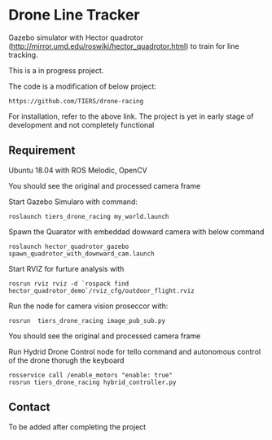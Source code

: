 # Drone Line Tracker

Gazebo simulator with Hector quadrotor (http://mirror.umd.edu/roswiki/hector_quadrotor.html) to train for line tracking.


This is a in progress project.

The code is a modification of below project:

```
https://github.com/TIERS/drone-racing

```
For installation, refer to the above link.
The project is yet in early stage of development and not completely functional


## Requirement

Ubuntu 18.04 with ROS Melodic, OpenCV




You should see the original and processed camera frame

Start Gazebo Simularo with command:

```
roslaunch tiers_drone_racing my_world.launch
```

Spawn the Quarator with embeddad dowward camera with below command
```
roslaunch hector_quadrotor_gazebo spawn_quadrotor_with_downward_cam.launch
```
Start RVIZ for furture analysis with
```
rosrun rviz rviz -d `rospack find hector_quadrotor_demo`/rviz_cfg/outdoor_flight.rviz
```

Run the node for camera vision proseccor with:
```
rosrun  tiers_drone_racing image_pub_sub.py
```

You should see the original and processed camera frame

Run Hydrid Drone Control node for tello command and autonomous control of the drone thorugh the keyboard
```
rosservice call /enable_motors "enable: true"
rosrun tiers_drone_racing hybrid_controller.py
```


## Contact

To be added after completing the project
